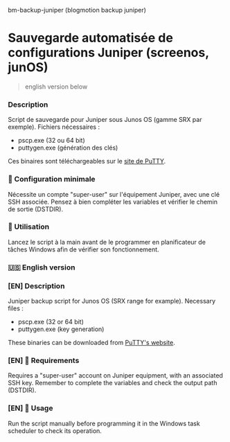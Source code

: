 bm-backup-juniper (blogmotion backup juniper)

Sauvegarde automatisée de configurations Juniper (screenos, junOS)
===

> english version below

### Description
Script de sauvegarde pour Juniper sous Junos OS (gamme SRX par exemple). Fichiers nécessaires :

- pscp.exe (32 ou 64 bit)
- puttygen.exe (génération des clés)

Ces binaires sont téléchargeables sur le [site de PuTTY](https://www.chiark.greenend.org.uk/~sgtatham/putty/latest.html).

### 🚦 Configuration minimale
Nécessite un compte "super-user" sur l'équipement Juniper, avec une clé SSH associée.
Pensez à bien compléter les variables et vérifier le chemin de sortie (DSTDIR).

### 🚀 Utilisation
Lancez le script à la main avant de le programmer en planificateur de tâches Windows afin de vérifier son fonctionnement.

### 🇺🇸 English version

### [EN] Description 
Juniper backup script for Junos OS (SRX range for example). Necessary files :

- pscp.exe (32 or 64 bit)
- puttygen.exe (key generation)

These binaries can be downloaded from [PuTTY's website](https://www.chiark.greenend.org.uk/~sgtatham/putty/latest.html).

### [EN] 🚦 Requirements 
Requires a "super-user" account on Juniper equipment, with an associated SSH key.
Remember to complete the variables and check the output path (DSTDIR).

### [EN] 🚀 Usage 
Run the script manually before programming it in the Windows task scheduler to check its operation.
